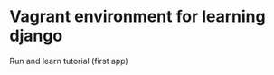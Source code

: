 Vagrant environment for learning django
=======================================

Run and learn tutorial (first app)